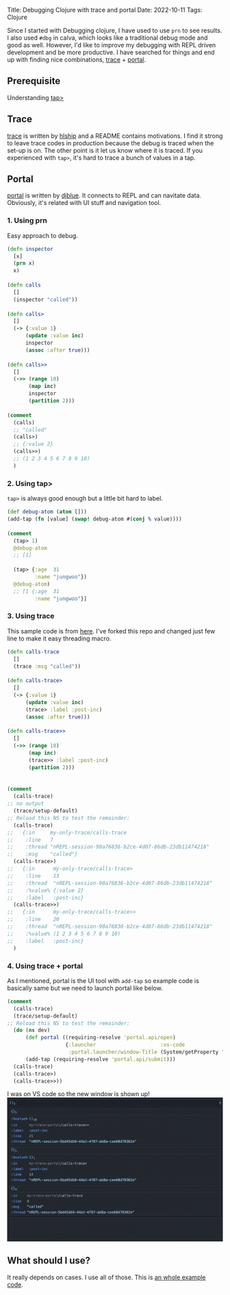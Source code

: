 Title: Debugging Clojure with trace and portal
Date: 2022-10-11
Tags: Clojure

Since I started with Debugging clojure, I have used to use `prn` to see results. I also used `#dbg` in calva, which looks like a traditional debug mode and good as well.
However, I'd like to improve my debugging with REPL driven development and be more productive. I have searched for things and end up with finding nice combinations, [trace](trace) + [portal](portal).

## Prerequisite
Understanding [tap>](tap)

## Trace
[trace](trace) is written by [hlship](https://github.com/hlship) and a README contains motivations. I find it strong to leave trace codes in production because the debug is traced when the set-up is on. The other point is it let us know where it is traced. If you experienced with `tap>`, it's hard to trace a bunch of values in a tap.

## Portal
[portal] is written by [djblue](https://github.com/djblue). It connects to REPL and can navitate data. Obviously, it's related with UI stuff and navigation tool.


### 1. Using prn
Easy approach to debug.
```clojure
(defn inspector
  [x]
  (prn x)
  x)

(defn calls
  []
  (inspector "called"))

(defn calls>
  []
  (-> {:value 1}
      (update :value inc)
      inspector
      (assoc :after true)))

(defn calls>>
  []
  (->> (range 10)
       (map inc)
       inspector
       (partition 2)))

(comment
  (calls)
  ;; "called"
  (calls>)
  ;; {:value 2}
  (calls>>)
  ;; (1 2 3 4 5 6 7 8 9 10)
  )
```

### 2. Using tap>
`tap>` is always good enough but a little bit hard to label.
```clojure
(def debug-atom (atom []))
(add-tap (fn [value] (swap! debug-atom #(conj % value))))

(comment
  (tap> 1)
  @debug-atom
  ;; [1]

  (tap> {:age  31
         :name "jungwoo"})
  @debug-atom)
  ;; [1 {:age  31
         :name "jungwoo"}]
```


### 3. Using trace
This sample code is from [here](https://github.com/hlship/trace/blob/main/test/net/lewisship/trace_test.clj). I've forked this repo and changed just few line to make it easy threading macro.
```clojure
(defn calls-trace
  []
  (trace :msg "called"))

(defn calls-trace>
  []
  (-> {:value 1}
      (update :value inc)
      (trace> :label :post-inc)
      (assoc :after true)))

(defn calls-trace>>
  []
  (->> (range 10)
       (map inc)
       (trace>> :label :post-inc)
       (partition 2)))


(comment
  (calls-trace)
;; no output
  (trace/setup-default)
;; Reload this NS to test the remainder:
  (calls-trace)
;;   {:in     my-only-trace/calls-trace
;;    :line   7
;;    :thread "nREPL-session-90a76836-b2ce-4d07-86db-23db11474218"
;;    :msg    "called"}
  (calls-trace>)
;;   {:in      my-only-trace/calls-trace>
;;    :line    13
;;    :thread  "nREPL-session-90a76836-b2ce-4d07-86db-23db11474218"
;;    :%value% {:value 2}
;;    :label   :post-inc}
  (calls-trace>>)
;;   {:in      my-only-trace/calls-trace>>
;;    :line    20
;;    :thread  "nREPL-session-90a76836-b2ce-4d07-86db-23db11474218"
;;    :%value% (1 2 3 4 5 6 7 8 9 10)
;;    :label   :post-inc}
  )
```

### 4. Using trace + portal
As I mentioned, portal is the UI tool with `add-tap` so example code is basically same but we need to launch portal like below.
```clojure
(comment
  (calls-trace)
  (trace/setup-default)
;; Reload this NS to test the remainder:
  (do (ns dev)
      (def portal ((requiring-resolve 'portal.api/open)
                   {:launcher                     :vs-code
                    :portal.launcher/window-Title (System/getProperty "user.dir")}))
      (add-tap (requiring-resolve 'portal.api/submit)))
  (calls-trace)
  (calls-trace>)
  (calls-trace>>))
```
I was on VS code so the new window is shown up!
![portal-img](../img/portal.png)


## What should I use?
It really depends on cases. I use all of those. This is [an whole example code](https://github.com/jungwookim/debugging-clojure-example).

[portal]:https://github.com/djblue/portal
[trace]:https://github.com/hlship/trace
[tap]:https://clojuredocs.org/clojure.core/tap%3E